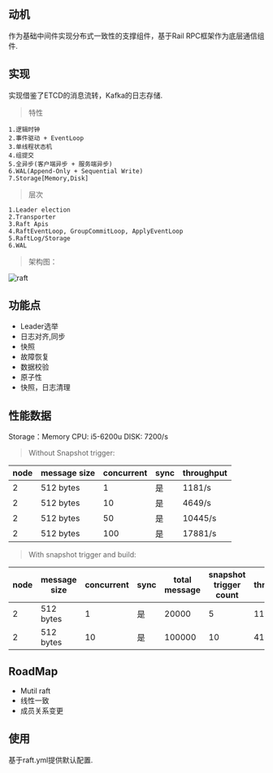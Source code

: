 ## 动机

作为基础中间件实现分布式一致性的支撑组件，基于Rail RPC框架作为底层通信组件.

## 实现

实现借鉴了ETCD的消息流转，Kafka的日志存储.

> 特性

```
1.逻辑时钟
2.事件驱动 + EventLoop
3.单线程状态机
4.组提交
5.全异步(客户端异步 + 服务端异步)
6.WAL(Append-Only + Sequential Write)
7.Storage[Memory,Disk]
```

> 层次

```
1.Leader election
2.Transporter
3.Raft Apis
4.RaftEventLoop, GroupCommitLoop, ApplyEventLoop
5.RaftLog/Storage
6.WAL
```

> 架构图：

![raft](https://www.menina.cn/upload/2019/05/sd67hm84pcheiq77nvvo9ang4u.jpg)

## 功能点

* Leader选举
* 日志对齐,同步
* 快照
* 故障恢复
* 数据校验
* 原子性
* 快照，日志清理

## 性能数据

Storage：Memory
CPU: i5-6200u 
DISK: 7200/s

> Without Snapshot trigger:

node |message size | concurrent | sync | throughput
--- | --- | --- | --- | ---
2 | 512 bytes | 1  | 是 | 1181/s
2 | 512 bytes | 10 | 是 | 4649/s
2 | 512 bytes | 50 | 是 | 10445/s
2 | 512 bytes | 100| 是 | 17881/s 

> With snapshot trigger and build:

node | message size | concurrent | sync | total message | snapshot trigger count | throughput
--- | --- | --- | --- | --- | --- | ---
2 | 512 bytes | 1  | 是 | 20000 | 5 |1128/s
2 | 512 bytes | 10 | 是 | 100000 | 10 | 4167/s

## RoadMap

* Mutil raft
* 线性一致
* 成员关系变更

## 使用

基于raft.yml提供默认配置.
